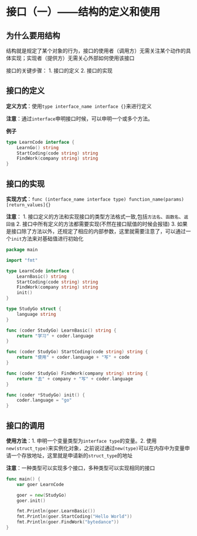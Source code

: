 # 接口（一）——结构的定义和使用

## 为什么要用结构

结构就是规定了某个对象的行为，接口的使用者（调用方）无需关注某个动作的具体实现；实现者（提供方）无需关心外部如何使用该接口

接口的关键步骤：
    1. 接口的定义
    2. 接口的实现


## 接口的定义

**定义方式**：使用`type interface_name interface {}`来进行定义

**注意**：通过`interface`申明接口时候，可以申明一个或多个方法。

**例子**

```go
type LearnCode interface {
	LearnGo() string
    StartCoding(code string) string
    FindWork(company string) string
}

```

## 接口的实现

**实现方式**：`func (interface_name interface type) function_name(params)[return_values]{}`

**注意**：
    1. 接口定义的方法和实现接口的类型方法格式一致,包括`方法名`、`函数名`、`返回值`
    2. 接口中所有定义的方法都需要实现(不然在接口赋值的时候会报错)
    3. 如果是接口除了方法以外，还规定了相应的内部参数，这里就需要注意了，可以通过一个`init`方法来对基础值进行初始化

```go
package main

import "fmt"

type LearnCode interface {
	LearnBasic() string
	StartCoding(code string) string
	FindWork(company string) string
	init()
}

type StudyGo struct {
	language string
}

func (coder StudyGo) LearnBasic() string {
	return "学习" + coder.language
}

func (coder StudyGo) StartCoding(code string) string {
	return "使用" + coder.language + "写" + code
}

func (coder StudyGo) FindWork(company string) string {
	return "去" + company + "写" + coder.language
}

func (coder *StudyGo) init() {
	coder.language = "go"
}
```

## 接口的调用

**使用方法**：1. 申明一个变量类型为`interface type`的变量。2. 使用`new(struct_type)`来实例化对象，之前说过通过`new(type)`可以在内存中为变量申请一个存放地址，这里就是申请新的`struct_type`的地址

**注意**：一种类型可以实现多个接口，多种类型可以实现相同的接口

```go
func main() {
	var goer LearnCode

	goer = new(StudyGo)
	goer.init()

	fmt.Println(goer.LearnBasic())
	fmt.Println(goer.StartCoding("Hello World"))
	fmt.Println(goer.FindWork("bytedance"))
}
```